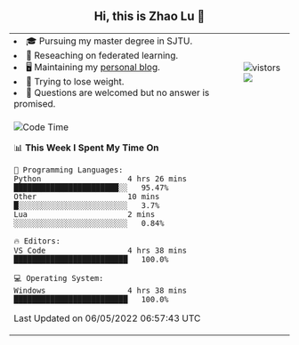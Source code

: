 <h2 align="center"> Hi, this is Zhao Lu 👋</h2>

<table style="overflow:hidden;">
    <tr> 
        <td>
            <li>🎓 Pursuing my master degree in SJTU.</li>
            <li>🌱 Reseaching on federated learning.</li>
            <li>🖥️ Maintaining my <a href="https://ifarewell.xyz">personal blog</a>.</li>
            <li>💪 Trying to lose weight.</li>
            <li>💬 Questions are welcomed but no answer is promised.</li> 
        </td>
        <td>
            <img src="https://visitor-badge.glitch.me/badge?page_id=ifarewell" alt="vistors" />
        <br>
          <img src="https://github-readme-stats.vercel.app/api?username=ifarewell&theme=graywhite&hide=prs,contribs&show_icons=true&hide_border=true&icon_color=CE1D2D&text_color=718096&bg_color=ffffff&hide_title=true" />
        </td>
    </tr>
    <tr>
        <td colspan="2">
            
<!--START_SECTION:waka-->
![Code Time](http://img.shields.io/badge/Code%20Time-143%20hrs%208%20mins-blue)

📊 **This Week I Spent My Time On** 

```text
💬 Programming Languages: 
Python                   4 hrs 26 mins       ███████████████████████░░   95.47% 
Other                    10 mins             █░░░░░░░░░░░░░░░░░░░░░░░░   3.7% 
Lua                      2 mins              ░░░░░░░░░░░░░░░░░░░░░░░░░   0.84%

🔥 Editors: 
VS Code                  4 hrs 38 mins       █████████████████████████   100.0%

💻 Operating System: 
Windows                  4 hrs 38 mins       █████████████████████████   100.0%

```


 Last Updated on 06/05/2022 06:57:43 UTC
<!--END_SECTION:waka-->
            
</td></tr>
</table>

